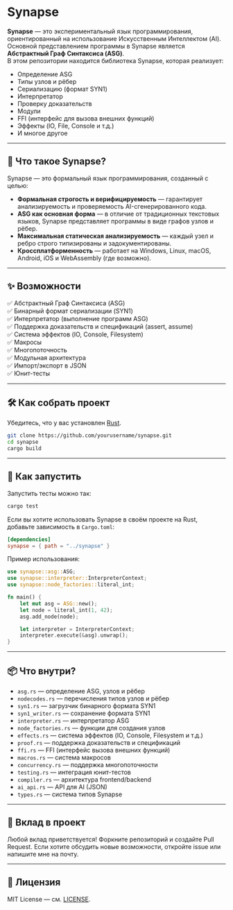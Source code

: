 # Synapse

**Synapse** — это экспериментальный язык программирования, ориентированный на использование Искусственным Интеллектом (AI).  
Основной представлением программы в Synapse является **Абстрактный Граф Синтаксиса (ASG)**.  
В этом репозитории находится библиотека Synapse, которая реализует:
- Определение ASG
- Типы узлов и рёбер
- Сериализацию (формат SYN1)
- Интерпретатор
- Проверку доказательств
- Модули
- FFI (интерфейс для вызова внешних функций)
- Эффекты (IO, File, Console и т.д.)
- И многое другое

---

## 🧩 Что такое Synapse?

Synapse — это формальный язык программирования, созданный с целью:
- **Формальная строгость и верифицируемость** — гарантирует анализируемость и проверяемость AI-сгенерированного кода.
- **ASG как основная форма** — в отличие от традиционных текстовых языков, Synapse представляет программы в виде графов узлов и рёбер.
- **Максимальная статическая анализируемость** — каждый узел и ребро строго типизированы и задокументированы.
- **Кроссплатформенность** — работает на Windows, Linux, macOS, Android, iOS и WebAssembly (где возможно).

---

## ✨ Возможности

✅ Абстрактный Граф Синтаксиса (ASG)  
✅ Бинарный формат сериализации (SYN1)  
✅ Интерпретатор (выполнение программ ASG)  
✅ Поддержка доказательств и спецификаций (assert, assume)  
✅ Система эффектов (IO, Console, Filesystem)  
✅ Макросы  
✅ Многопоточность  
✅ Модульная архитектура  
✅ Импорт/экспорт в JSON  
✅ Юнит-тесты

---

## 🛠️ Как собрать проект

Убедитесь, что у вас установлен [Rust](https://www.rust-lang.org/).

```bash
git clone https://github.com/yourusername/synapse.git
cd synapse
cargo build
````

---

## 🚀 Как запустить

Запустить тесты можно так:

```bash
cargo test
```

Если вы хотите использовать Synapse в своём проекте на Rust, добавьте зависимость в `Cargo.toml`:

```toml
[dependencies]
synapse = { path = "../synapse" }
```

Пример использования:

```rust
use synapse::asg::ASG;
use synapse::interpreter::InterpreterContext;
use synapse::node_factories::literal_int;

fn main() {
    let mut asg = ASG::new();
    let node = literal_int(1, 42);
    asg.add_node(node);

    let interpreter = InterpreterContext;
    interpreter.execute(&asg).unwrap();
}
```

---

## 📦 Что внутри?

* `asg.rs` — определение ASG, узлов и рёбер
* `nodecodes.rs` — перечисления типов узлов и рёбер
* `syn1.rs` — загрузчик бинарного формата SYN1
* `syn1_writer.rs` — сохранение формата SYN1
* `interpreter.rs` — интерпретатор ASG
* `node_factories.rs` — функции для создания узлов
* `effects.rs` — система эффектов (IO, Console, Filesystem и т.д.)
* `proof.rs` — поддержка доказательств и спецификаций
* `ffi.rs` — FFI (интерфейс вызова внешних функций)
* `macros.rs` — система макросов
* `concurrency.rs` — поддержка многопоточности
* `testing.rs` — интеграция юнит-тестов
* `compiler.rs` — архитектура frontend/backend
* `ai_api.rs` — API для AI (JSON)
* `types.rs` — система типов Synapse

---

## 🤝 Вклад в проект

Любой вклад приветствуется! Форкните репозиторий и создайте Pull Request.
Если хотите обсудить новые возможности, откройте issue или напишите мне на почту.

---

## 📜 Лицензия

MIT License — см. [LICENSE](LICENSE).